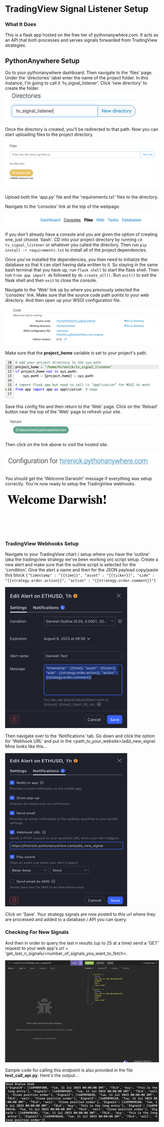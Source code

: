 
<h1>TradingView Signal Listener Setup</h1>
<h3>What It Does</h3>
This is a flask app hosted on the free tier of pythonanywhere.com.  It acts as an API that both processes and serves signals forwarded from TradingView strategies.

<h2>PythonAnywhere Setup</h2>
Go to your pythonanywhere dashboard.  Then navigate to the 'files' page.
Under the 'directories' label enter the name of the project folder.  In this instance, I'm going to call it 'tv_signal_listener'.  Click 'new directory' to create the folder.

<img src="./images/new_dir.png" width="450" height="100">

Once the directory is created, you'll be redirected to that path.  Now you can start uploading files to the project directory.

<img src="./images/file_upload.png">

Upload both the 'app.py' file and the 'requirements.txt' files to the directory.

Navigate to the 'consoles' link at the top of the webpage.

<img src="./images/consoles.png">

If you don't already have a console and you are given the option of creating one, just choose 'bash'.  CD into your project directory by running ```cd tv_signal_listener``` or whatever you called the directory.  Then run ```pip install -r requirements.txt``` to install all of the project dependencies.

Once you've installed the dependencies, you then need to initialize the database so that it can start having data written to it.  So staying in the same bash terminal that you have up, run ```flask shell``` to start the flask shell.  Then run ```from app import db``` followed by ```db.create_all()```.  Run ```exit()``` to exit the flask shell and then ```exit``` to close the console.

Navigate to the 'Web' link up by where you previously selected the 'consoles' link.  Make sure that the source code path points to your web directory.  And then open up your WSGI configuration file.

<img src="./images/source_and_wsgi.png">

Make sure that the __project_home__ variable is set to your project's path.

<img src="./images/proj_dir.png">

Save this config file and then return to the 'Web' page.  Click on the 'Reload' button near the top of the 'Web' page to refresh your site.

<img src="./images/reload.png">

Then click on the link above to visit the hosted site.

<img src="./images/link_to_site.png">

You should get the 'Welcome Darwish!' message if everything was setup correctly.  You're now ready to setup the TradingView webhooks.

<img src="./images/welcome_message.png">



<h3>TradingView Webhooks Setup</h3>

Navigate to your TradingView chart / setup where you have the 'outline' (aka the tradingview strategy we've been working on) script setup.  Create a new alert and make sure that the outline script is selected for the 'condition'.  Give the alert a name and then for the JSON payload copy/paste this block ```{"timestamp" : "{{time}}", "asset" : "{{ticker}}", "side" : "{{strategy.order.action}}", "action" : "{{strategy.order.comment}}"}```

<img src="./images/condition_and_message.png" width="400" height="460">

Then navigate over to the 'Notifications' tab.  Go down and click the option for 'Webhook URL' and put in the <path_to_your_website>/add_new_signal.  Mine looks like this...

<img src="./images/webhook_url.png" width="400" height="500">

Click on 'Save'.  Your strategy signals are now posted to this url where they are processed and added to a database / API you can query.

<h3>Checking For New Signals</h3>

And then in order to query the last n results (up to 25 at a time) send a 'GET' request to your web app's url + 'get_last_n_signals/<number_of_signals_you_want_to_fetch>.

<img src="./images/darwish_api.png">

Sample code for calling this endpoint is also provided in the file __test_call_api.py__.  Here's the output...

<img src="./images/signal_fetch.png">